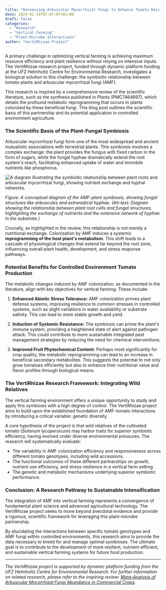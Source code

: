 ```yaml
---
title: "Harnessing Arbuscular Mycorrhizal Fungi to Enhance Tomato Resilience in Vertical Farming Systems"
date: 2024-01-14T07:07:07+01:00
draft: false
categories: 
  - "Research"
  - "Vertical Farming" 
  - "Plant-Microbe Interactions"
author: "VertiRhizae Project"
---
```


A primary challenge in optimizing vertical farming is achieving maximum resource efficiency and plant resilience without relying on intensive inputs. The VertiRhizae research project, funded through dynamic platform funding at the UFZ Helmholtz Centre for Environmental Research, investigates a biological solution to this challenge: the symbiotic relationship between tomato plants and arbuscular mycorrhizal fungi (AMF).

<!--more-->

This research is inspired by a comprehensive review of the scientific literature, such as the synthesis published in *Plants* (PMC7464697), which details the profound metabolic reprogramming that occurs in plants colonized by these beneficial fungi. This blog post outlines the scientific basis of this partnership and its potential application in controlled environment agriculture.

### The Scientific Basis of the Plant-Fungal Symbiosis

Arbuscular mycorrhizal fungi form one of the most widespread and ancient mutualistic associations with terrestrial plants. This symbiosis involves a complex exchange: the plant provides the fungus with fixed carbon in the form of sugars, while the fungal hyphae dramatically extend the root system's reach, facilitating enhanced uptake of water and immobile nutrients like phosphorus.

![A diagram illustrating the symbiotic relationship between plant roots and arbuscular mycorrhizal fungi, showing nutrient exchange and hyphal networks.](/images/amf-tomato-symbiosis-diagram.jpg)

*Figure: A conceptual diagram of the AMF-plant symbiosis, showing fungal structures like arbuscules and extraradical hyphae. (Alt-text: Diagram showing the relationship between plant root cells and fungal structures, highlighting the exchange of nutrients and the extensive network of hyphae in the substrate.)*

Crucially, as highlighted in the review, this relationship is not merely a nutritional exchange. Colonization by AMF induces a systemic **reprogramming of the host plant's metabolism**. This shift leads to a cascade of physiological changes that extend far beyond the root zone, influencing overall plant health, development, and stress response pathways.

### Potential Benefits for Controlled Environment Tomato Production

The metabolic changes induced by AMF colonization, as documented in the literature, align with key objectives for vertical farming. These include:

1.  **Enhanced Abiotic Stress Tolerance:** AMF colonization primes plant defense systems, improving resilience to common stresses in controlled systems, such as slight variations in water availability or substrate salinity. This can lead to more stable growth and yield.

2.  **Induction of Systemic Resistance:** The symbiosis can prime the plant's immune system, providing a heightened state of alert against pathogen attack. This could contribute to more sustainable integrated pest management strategies by reducing the need for chemical interventions.

3.  **Improved Fruit Phytochemical Content:** Perhaps most significantly for crop quality, the metabolic reprogramming can lead to an increase in beneficial secondary metabolites. This suggests the potential to not only grow tomatoes efficiently but also to enhance their nutritional value and flavor profiles through biological means.

### The VertiRhizae Research Framework: Integrating Wild Relatives

The vertical farming environment offers a unique opportunity to study and apply this symbiosis with a high degree of control. The VertiRhizae project aims to build upon the established foundation of AMF-tomato interactions by introducing a critical variable: genetic diversity.

A core hypothesis of the project is that wild relatives of the cultivated tomato (*Solanum lycopersicum*) may harbor traits for superior symbiotic efficiency, having evolved under diverse environmental pressures. The research will systematically evaluate:

*   The variability in AMF colonization efficiency and responsiveness across different tomato genotypes, including wild accessions.
*   The functional outcomes of these different partnerships on growth, nutrient use efficiency, and stress resilience in a vertical farm setting.
*   The genetic and metabolic mechanisms underlying superior symbiotic performance.

### Conclusion: A Research Pathway to Sustainable Intensification

The integration of AMF into vertical farming represents a convergence of fundamental plant science and advanced agricultural technology. The VertiRhizae project seeks to move beyond anecdotal evidence and provide a rigorous, scientific framework for leveraging this plant-microbe partnership.

By elucidating the interactions between specific tomato genotypes and AMF fungi within controlled environments, this research aims to provide the data necessary to breed for and manage optimal symbioses. The ultimate goal is to contribute to the development of more resilient, nutrient-efficient, and sustainable vertical farming systems for future food production.

---

*The VertiRhizae project is supported by dynamic platform funding from the UFZ Helmholtz Centre for Environmental Research. For further information on related research, please refer to the inspiring review: [Meta-Analysis of Arbuscular Mycorrhizal Fungi Abundance in Commercial Crops](https://pmc.ncbi.nlm.nih.gov/articles/PMC7464697/).*